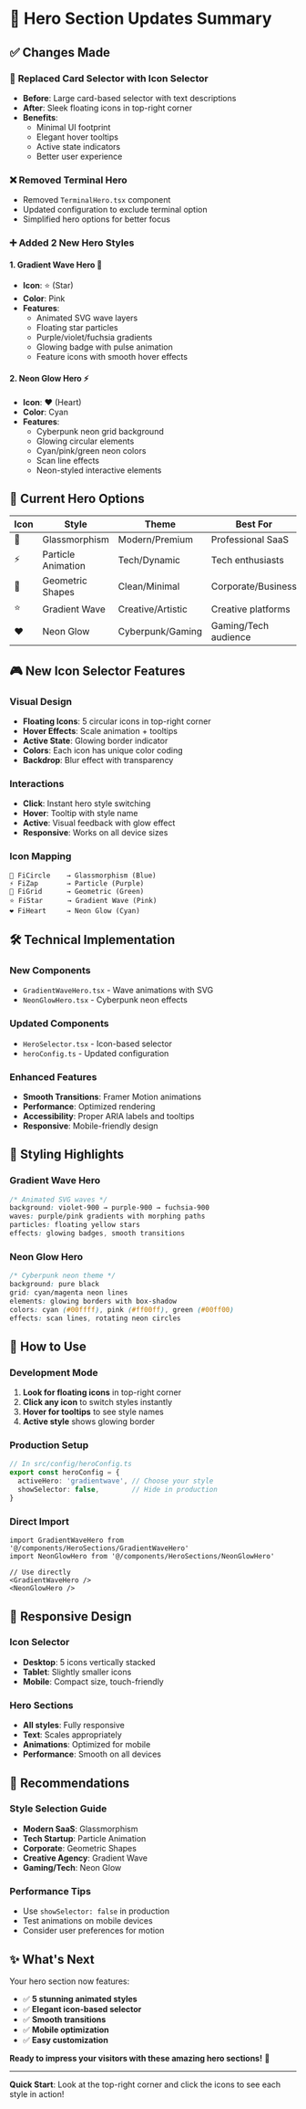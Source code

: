 # 🎨 Hero Section Updates Summary

## ✅ Changes Made

### 🔄 **Replaced Card Selector with Icon Selector**
- **Before**: Large card-based selector with text descriptions
- **After**: Sleek floating icons in top-right corner
- **Benefits**: 
  - Minimal UI footprint
  - Elegant hover tooltips
  - Active state indicators
  - Better user experience

### ❌ **Removed Terminal Hero**
- Removed `TerminalHero.tsx` component
- Updated configuration to exclude terminal option
- Simplified hero options for better focus

### ➕ **Added 2 New Hero Styles**

#### 1. **Gradient Wave Hero** 🌊
- **Icon**: ⭐ (Star)
- **Color**: Pink
- **Features**:
  - Animated SVG wave layers
  - Floating star particles
  - Purple/violet/fuchsia gradients
  - Glowing badge with pulse animation
  - Feature icons with smooth hover effects

#### 2. **Neon Glow Hero** ⚡
- **Icon**: ❤️ (Heart)
- **Color**: Cyan
- **Features**:
  - Cyberpunk neon grid background
  - Glowing circular elements
  - Cyan/pink/green neon colors
  - Scan line effects
  - Neon-styled interactive elements

## 🎯 **Current Hero Options**

| Icon | Style | Theme | Best For |
|------|-------|-------|----------|
| 🔵 | Glassmorphism | Modern/Premium | Professional SaaS |
| ⚡ | Particle Animation | Tech/Dynamic | Tech enthusiasts |
| 📱 | Geometric Shapes | Clean/Minimal | Corporate/Business |
| ⭐ | Gradient Wave | Creative/Artistic | Creative platforms |
| ❤️ | Neon Glow | Cyberpunk/Gaming | Gaming/Tech audience |

## 🎮 **New Icon Selector Features**

### **Visual Design**
- **Floating Icons**: 5 circular icons in top-right corner
- **Hover Effects**: Scale animation + tooltips
- **Active State**: Glowing border indicator
- **Colors**: Each icon has unique color coding
- **Backdrop**: Blur effect with transparency

### **Interactions**
- **Click**: Instant hero style switching
- **Hover**: Tooltip with style name
- **Active**: Visual feedback with glow effect
- **Responsive**: Works on all device sizes

### **Icon Mapping**
```tsx
🔵 FiCircle    → Glassmorphism (Blue)
⚡ FiZap       → Particle (Purple)  
📱 FiGrid      → Geometric (Green)
⭐ FiStar      → Gradient Wave (Pink)
❤️ FiHeart     → Neon Glow (Cyan)
```

## 🛠️ **Technical Implementation**

### **New Components**
- `GradientWaveHero.tsx` - Wave animations with SVG
- `NeonGlowHero.tsx` - Cyberpunk neon effects

### **Updated Components**
- `HeroSelector.tsx` - Icon-based selector
- `heroConfig.ts` - Updated configuration

### **Enhanced Features**
- **Smooth Transitions**: Framer Motion animations
- **Performance**: Optimized rendering
- **Accessibility**: Proper ARIA labels and tooltips
- **Responsive**: Mobile-friendly design

## 🎨 **Styling Highlights**

### **Gradient Wave Hero**
```css
/* Animated SVG waves */
background: violet-900 → purple-900 → fuchsia-900
waves: purple/pink gradients with morphing paths
particles: floating yellow stars
effects: glowing badges, smooth transitions
```

### **Neon Glow Hero**
```css
/* Cyberpunk neon theme */
background: pure black
grid: cyan/magenta neon lines
elements: glowing borders with box-shadow
colors: cyan (#00ffff), pink (#ff00ff), green (#00ff00)
effects: scan lines, rotating neon circles
```

## 🚀 **How to Use**

### **Development Mode**
1. **Look for floating icons** in top-right corner
2. **Click any icon** to switch styles instantly
3. **Hover for tooltips** to see style names
4. **Active style** shows glowing border

### **Production Setup**
```typescript
// In src/config/heroConfig.ts
export const heroConfig = {
  activeHero: 'gradientwave', // Choose your style
  showSelector: false,        // Hide in production
}
```

### **Direct Import**
```tsx
import GradientWaveHero from '@/components/HeroSections/GradientWaveHero'
import NeonGlowHero from '@/components/HeroSections/NeonGlowHero'

// Use directly
<GradientWaveHero />
<NeonGlowHero />
```

## 📱 **Responsive Design**

### **Icon Selector**
- **Desktop**: 5 icons vertically stacked
- **Tablet**: Slightly smaller icons
- **Mobile**: Compact size, touch-friendly

### **Hero Sections**
- **All styles**: Fully responsive
- **Text**: Scales appropriately
- **Animations**: Optimized for mobile
- **Performance**: Smooth on all devices

## 🎯 **Recommendations**

### **Style Selection Guide**
- **Modern SaaS**: Glassmorphism
- **Tech Startup**: Particle Animation  
- **Corporate**: Geometric Shapes
- **Creative Agency**: Gradient Wave
- **Gaming/Tech**: Neon Glow

### **Performance Tips**
- Use `showSelector: false` in production
- Test animations on mobile devices
- Consider user preferences for motion

## ✨ **What's Next**

Your hero section now features:
- ✅ **5 stunning animated styles**
- ✅ **Elegant icon-based selector**
- ✅ **Smooth transitions**
- ✅ **Mobile optimization**
- ✅ **Easy customization**

**Ready to impress your visitors with these amazing hero sections!** 🎉

---

**Quick Start**: Look at the top-right corner and click the icons to see each style in action!
